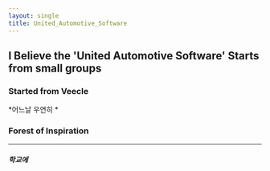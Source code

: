 ```yaml
---
layout: single
title: United_Automotive_Software
---
```

## I Believe the 'United Automotive Software' Starts from small groups

### Started from Veecle
*어느날 우연히 *

### Forest of Inspiration
---
##### 학교에